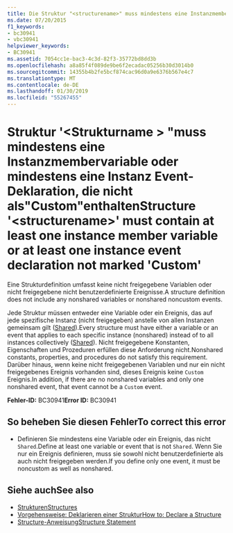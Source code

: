 ```yaml
---
title: Die Struktur "<structurename>" muss mindestens eine Instanzmembervariable oder Instanzereignisdeklaration enthalten, die nicht als "Custom" markiert ist.
ms.date: 07/20/2015
f1_keywords:
- bc30941
- vbc30941
helpviewer_keywords:
- BC30941
ms.assetid: 7054cc1e-bac3-4c3d-82f3-35772bd8dd3b
ms.openlocfilehash: a8a85f4f089de9be6f2ecadac05256b30d3014b0
ms.sourcegitcommit: 14355b4b2fe5bcf874cac96d0a9e6376b567e4c7
ms.translationtype: MT
ms.contentlocale: de-DE
ms.lasthandoff: 01/30/2019
ms.locfileid: "55267455"
---
```

# <a name="structure-structurename-must-contain-at-least-one-instance-member-variable-or-at-least-one-instance-event-declaration-not-marked-custom"></a><span data-ttu-id="43168-102">Struktur '\<Strukturname > "muss mindestens eine Instanzmembervariable oder mindestens eine Instanz Event-Deklaration, die nicht als"Custom"enthalten</span><span class="sxs-lookup"><span data-stu-id="43168-102">Structure '\<structurename>' must contain at least one instance member variable or at least one instance event declaration not marked 'Custom'</span></span>
<span data-ttu-id="43168-103">Eine Strukturdefinition umfasst keine nicht freigegebene Variablen oder nicht freigegebene nicht benutzerdefinierte Ereignisse.</span><span class="sxs-lookup"><span data-stu-id="43168-103">A structure definition does not include any nonshared variables or nonshared noncustom events.</span></span>  
  
 <span data-ttu-id="43168-104">Jede Struktur müssen entweder eine Variable oder ein Ereignis, das auf jede spezifische Instanz (nicht freigegeben) anstelle von allen Instanzen gemeinsam gilt ([Shared](../../../visual-basic/language-reference/modifiers/shared.md)).</span><span class="sxs-lookup"><span data-stu-id="43168-104">Every structure must have either a variable or an event that applies to each specific instance (nonshared) instead of to all instances collectively ([Shared](../../../visual-basic/language-reference/modifiers/shared.md)).</span></span> <span data-ttu-id="43168-105">Nicht freigegebene Konstanten, Eigenschaften und Prozeduren erfüllen diese Anforderung nicht.</span><span class="sxs-lookup"><span data-stu-id="43168-105">Nonshared constants, properties, and procedures do not satisfy this requirement.</span></span> <span data-ttu-id="43168-106">Darüber hinaus, wenn keine nicht freigegebenen Variablen und nur ein nicht freigegebenes Ereignis vorhanden sind, dieses Ereignis keine `Custom` Ereignis.</span><span class="sxs-lookup"><span data-stu-id="43168-106">In addition, if there are no nonshared variables and only one nonshared event, that event cannot be a `Custom` event.</span></span>  
  
 <span data-ttu-id="43168-107">**Fehler-ID:** BC30941</span><span class="sxs-lookup"><span data-stu-id="43168-107">**Error ID:** BC30941</span></span>  
  
## <a name="to-correct-this-error"></a><span data-ttu-id="43168-108">So beheben Sie diesen Fehler</span><span class="sxs-lookup"><span data-stu-id="43168-108">To correct this error</span></span>  
  
-   <span data-ttu-id="43168-109">Definieren Sie mindestens eine Variable oder ein Ereignis, das nicht `Shared`.</span><span class="sxs-lookup"><span data-stu-id="43168-109">Define at least one variable or event that is not `Shared`.</span></span> <span data-ttu-id="43168-110">Wenn Sie nur ein Ereignis definieren, muss sie sowohl nicht benutzerdefinierte als auch nicht freigegeben werden.</span><span class="sxs-lookup"><span data-stu-id="43168-110">If you define only one event, it must be noncustom as well as nonshared.</span></span>  
  
## <a name="see-also"></a><span data-ttu-id="43168-111">Siehe auch</span><span class="sxs-lookup"><span data-stu-id="43168-111">See also</span></span>
- [<span data-ttu-id="43168-112">Strukturen</span><span class="sxs-lookup"><span data-stu-id="43168-112">Structures</span></span>](../../../visual-basic/programming-guide/language-features/data-types/structures.md)
- [<span data-ttu-id="43168-113">Vorgehensweise: Deklarieren einer Struktur</span><span class="sxs-lookup"><span data-stu-id="43168-113">How to: Declare a Structure</span></span>](../../../visual-basic/programming-guide/language-features/data-types/how-to-declare-a-structure.md)
- [<span data-ttu-id="43168-114">Structure-Anweisung</span><span class="sxs-lookup"><span data-stu-id="43168-114">Structure Statement</span></span>](../../../visual-basic/language-reference/statements/structure-statement.md)
